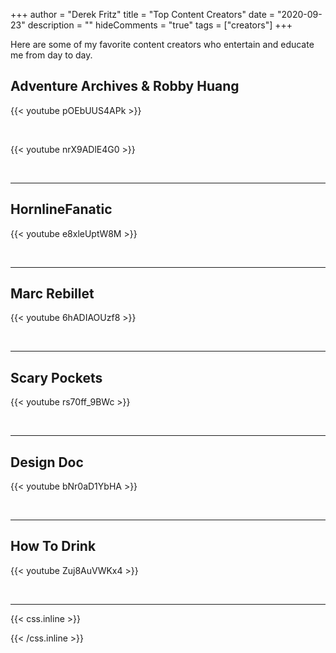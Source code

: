 +++
author = "Derek Fritz"
title = "Top Content Creators"
date = "2020-09-23"
description = ""
hideComments = "true"
tags = ["creators"]
+++

Here are some of my favorite content creators who entertain and educate me from day to day.

## Adventure Archives & Robby Huang

{{< youtube pOEbUUS4APk >}}

<br>

{{< youtube nrX9ADlE4G0 >}}

<br>

---

## HornlineFanatic

{{< youtube e8xleUptW8M >}}

<br>

---

## Marc Rebillet

{{< youtube 6hADIAOUzf8 >}}

<br>

---

## Scary Pockets

{{< youtube rs70ff_9BWc >}}

<br>

---

## Design Doc

{{< youtube bNr0aD1YbHA >}}

<br>

---

## How To Drink

{{< youtube Zuj8AuVWKx4 >}}

<br>

---

{{< css.inline >}}
<style>
.canon { background: white; width: 100%; height: auto;}
</style>
{{< /css.inline >}}
